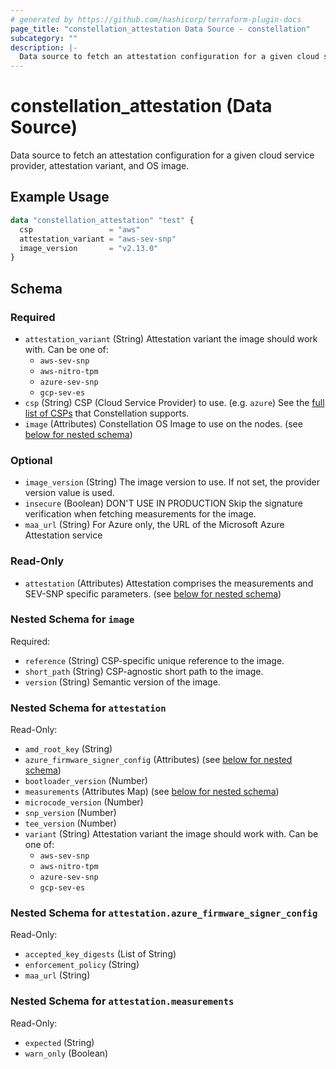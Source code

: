```yaml
---
# generated by https://github.com/hashicorp/terraform-plugin-docs
page_title: "constellation_attestation Data Source - constellation"
subcategory: ""
description: |-
  Data source to fetch an attestation configuration for a given cloud service provider, attestation variant, and OS image.
---
```


# constellation_attestation (Data Source)

Data source to fetch an attestation configuration for a given cloud service provider, attestation variant, and OS image.

## Example Usage

```terraform
data "constellation_attestation" "test" {
  csp                 = "aws"
  attestation_variant = "aws-sev-snp"
  image_version       = "v2.13.0"
}
```

<!-- schema generated by tfplugindocs -->
## Schema

### Required

- `attestation_variant` (String) Attestation variant the image should work with. Can be one of:
  * `aws-sev-snp`
  * `aws-nitro-tpm`
  * `azure-sev-snp`
  * `gcp-sev-es`
- `csp` (String) CSP (Cloud Service Provider) to use. (e.g. `azure`)
See the [full list of CSPs](https://docs.edgeless.systems/constellation/overview/clouds) that Constellation supports.
- `image` (Attributes) Constellation OS Image to use on the nodes. (see [below for nested schema](#nestedatt--image))

### Optional

- `image_version` (String) The image version to use. If not set, the provider version value is used.
- `insecure` (Boolean) DON'T USE IN PRODUCTION Skip the signature verification when fetching measurements for the image.
- `maa_url` (String) For Azure only, the URL of the Microsoft Azure Attestation service

### Read-Only

- `attestation` (Attributes) Attestation comprises the measurements and SEV-SNP specific parameters. (see [below for nested schema](#nestedatt--attestation))

<a id="nestedatt--image"></a>
### Nested Schema for `image`

Required:

- `reference` (String) CSP-specific unique reference to the image.
- `short_path` (String) CSP-agnostic short path to the image.
- `version` (String) Semantic version of the image.


<a id="nestedatt--attestation"></a>
### Nested Schema for `attestation`

Read-Only:

- `amd_root_key` (String)
- `azure_firmware_signer_config` (Attributes) (see [below for nested schema](#nestedatt--attestation--azure_firmware_signer_config))
- `bootloader_version` (Number)
- `measurements` (Attributes Map) (see [below for nested schema](#nestedatt--attestation--measurements))
- `microcode_version` (Number)
- `snp_version` (Number)
- `tee_version` (Number)
- `variant` (String) Attestation variant the image should work with. Can be one of:
  * `aws-sev-snp`
  * `aws-nitro-tpm`
  * `azure-sev-snp`
  * `gcp-sev-es`

<a id="nestedatt--attestation--azure_firmware_signer_config"></a>
### Nested Schema for `attestation.azure_firmware_signer_config`

Read-Only:

- `accepted_key_digests` (List of String)
- `enforcement_policy` (String)
- `maa_url` (String)


<a id="nestedatt--attestation--measurements"></a>
### Nested Schema for `attestation.measurements`

Read-Only:

- `expected` (String)
- `warn_only` (Boolean)
